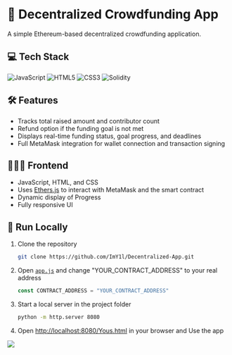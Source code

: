 # 💸 Decentralized Crowdfunding App
A simple Ethereum-based decentralized crowdfunding application.

## 💻 Tech Stack
![JavaScript](https://img.shields.io/badge/javascript-%23323330.svg?style=for-the-badge&logo=javascript&logoColor=%23F7DF1E) ![HTML5](https://img.shields.io/badge/html5-%23E34F26.svg?style=for-the-badge&logo=html5&logoColor=white) ![CSS3](https://img.shields.io/badge/css3-%231572B6.svg?style=for-the-badge&logo=css3&logoColor=white) ![Solidity](https://img.shields.io/badge/Solidity-%23363636.svg?style=for-the-badge&logo=solidity&logoColor=white)

## 🛠️ Features
- Tracks total raised amount and contributor count
- Refund option if the funding goal is not met
- Displays real-time funding status, goal progress, and deadlines
- Full MetaMask integration for wallet connection and transaction signing

## 👨🏻‍🎨 Frontend
- JavaScript, HTML, and CSS
- Uses [Ethers.js](https://docs.ethers.org/) to interact with MetaMask and the smart contract
- Dynamic display of Progress
- Fully responsive UI

## 🚀 Run Locally
1. Clone the repository
   ```bash
   git clone https://github.com/ImY1l/Decentralized-App.git
   ```
2. Open [`app.js`](./app.js) and change "YOUR_CONTRACT_ADDRESS" to your real address
   ```javascript
   const CONTRACT_ADDRESS = "YOUR_CONTRACT_ADDRESS"
   ```
3. Start a local server in the project folder
   ```bash
   python -m http.server 8080
   ```
4. Open [http://localhost:8080/Yous.html](http://localhost:8080/Yous.html) in your browser and Use the app

[![](https://visitcount.itsvg.in/api?id=imy1l&icon=0&color=0)](https://visitcount.itsvg.in)
